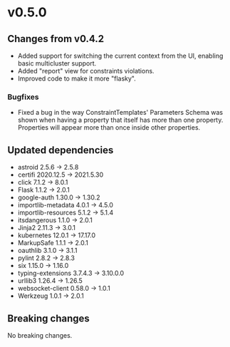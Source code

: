 # v0.5.0

## Changes from v0.4.2

- Added support for switching the current context from the UI, enabling basic multicluster support.
- Added "report" view for constraints violations.
- Improved code to make it more "flasky".

### Bugfixes

- Fixed a bug in the way ConstraintTemplates' Parameters Schema was shown when having a property that itself has more than one property. Properties will appear more than once inside other properties.

## Updated dependencies

- astroid 2.5.6 -> 2.5.8
- certifi 2020.12.5 -> 2021.5.30
- click 7.1.2 -> 8.0.1
- Flask 1.1.2 -> 2.0.1
- google-auth 1.30.0 -> 1.30.2
- importlib-metadata 4.0.1 -> 4.5.0
- importlib-resources 5.1.2 -> 5.1.4
- itsdangerous 1.1.0 -> 2.0.1
- Jinja2 2.11.3 -> 3.0.1
- kubernetes 12.0.1 -> 17.17.0
- MarkupSafe 1.1.1 -> 2.0.1
- oauthlib 3.1.0 -> 3.1.1
- pylint 2.8.2 -> 2.8.3
- six 1.15.0 -> 1.16.0
- typing-extensions 3.7.4.3 -> 3.10.0.0
- urllib3 1.26.4 -> 1.26.5
- websocket-client 0.58.0 -> 1.0.1
- Werkzeug 1.0.1 -> 2.0.1

## Breaking changes

No breaking changes.
